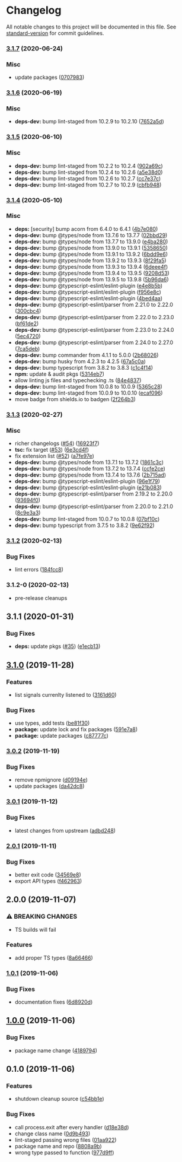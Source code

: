 # Changelog

All notable changes to this project will be documented in this file. See [standard-version](https://github.com/conventional-changelog/standard-version) for commit guidelines.

### [3.1.7](https://github.com/hypercliq/shutdown-cleanup/compare/v3.1.6...v3.1.7) (2020-06-24)

### Misc

- update packages ([0707983](https://github.com/hypercliq/shutdown-cleanup/commit/0707983a19443d7f0be75bcc1094d218c1f3f81a))

### [3.1.6](https://github.com/hypercliq/shutdown-cleanup/compare/v3.1.5...v3.1.6) (2020-06-19)

### Misc

- **deps-dev:** bump lint-staged from 10.2.9 to 10.2.10 ([7652a5d](https://github.com/hypercliq/shutdown-cleanup/commit/7652a5d2f5f5d6e1219e50dbd2f9283e95d44de1))

### [3.1.5](https://github.com/hypercliq/shutdown-cleanup/compare/v3.1.4...v3.1.5) (2020-06-10)

### Misc

- **deps-dev:** bump lint-staged from 10.2.2 to 10.2.4 ([902a69c](https://github.com/hypercliq/shutdown-cleanup/commit/902a69c8ef1418446724c955a5eae5b059a0a854))
- **deps-dev:** bump lint-staged from 10.2.4 to 10.2.6 ([a5e38d0](https://github.com/hypercliq/shutdown-cleanup/commit/a5e38d0ad4f6e5aafc9f028b3376985ee0c37107))
- **deps-dev:** bump lint-staged from 10.2.6 to 10.2.7 ([cc7e37c](https://github.com/hypercliq/shutdown-cleanup/commit/cc7e37cdf5c652ef22530a402ced632ef68c053f))
- **deps-dev:** bump lint-staged from 10.2.7 to 10.2.9 ([cbfb948](https://github.com/hypercliq/shutdown-cleanup/commit/cbfb948bd2989408cf89ca77f6f0c84c1f69b35c))

### [3.1.4](https://github.com/hypercliq/shutdown-cleanup/compare/v3.1.3...v3.1.4) (2020-05-10)

### Misc

- **deps:** [security] bump acorn from 6.4.0 to 6.4.1 ([4b7e080](https://github.com/hypercliq/shutdown-cleanup/commit/4b7e08024faaef5ccb6c6e3ac5997e7ffa1e45dd))
- **deps-dev:** bump @types/node from 13.7.6 to 13.7.7 ([02bbd29](https://github.com/hypercliq/shutdown-cleanup/commit/02bbd29eb8a1394f87b7344a8a1665ad55364036))
- **deps-dev:** bump @types/node from 13.7.7 to 13.9.0 ([e4ba280](https://github.com/hypercliq/shutdown-cleanup/commit/e4ba280ac31742c4fe60a81e33f2a817e04f4039))
- **deps-dev:** bump @types/node from 13.9.0 to 13.9.1 ([5358650](https://github.com/hypercliq/shutdown-cleanup/commit/53586507a3e98fd5eac28d50dc48db46a8b6c19b))
- **deps-dev:** bump @types/node from 13.9.1 to 13.9.2 ([6bdd9e6](https://github.com/hypercliq/shutdown-cleanup/commit/6bdd9e6c4a4527f87f222d36c6a7e519ff8a0955))
- **deps-dev:** bump @types/node from 13.9.2 to 13.9.3 ([8f29fa5](https://github.com/hypercliq/shutdown-cleanup/commit/8f29fa5766148adb2d2032a473d432a3d0e11a12))
- **deps-dev:** bump @types/node from 13.9.3 to 13.9.4 ([6deee4f](https://github.com/hypercliq/shutdown-cleanup/commit/6deee4f183a76318c77d749e066368598a753649))
- **deps-dev:** bump @types/node from 13.9.4 to 13.9.5 ([9208d53](https://github.com/hypercliq/shutdown-cleanup/commit/9208d5347293213538dc882a99d232b66eff5240))
- **deps-dev:** bump @types/node from 13.9.5 to 13.9.8 ([5b96da6](https://github.com/hypercliq/shutdown-cleanup/commit/5b96da674679493a3d2ab9dbc78e217483b7d92f))
- **deps-dev:** bump @typescript-eslint/eslint-plugin ([e4e8b5b](https://github.com/hypercliq/shutdown-cleanup/commit/e4e8b5b465c845ba7f6d38f616782ddd6899056f))
- **deps-dev:** bump @typescript-eslint/eslint-plugin ([f956e8c](https://github.com/hypercliq/shutdown-cleanup/commit/f956e8cab5f67566b21500b7b266ec9aa7b3c149))
- **deps-dev:** bump @typescript-eslint/eslint-plugin ([4bed4aa](https://github.com/hypercliq/shutdown-cleanup/commit/4bed4aad07ade3d23abd2cfb2567f703f7947878))
- **deps-dev:** bump @typescript-eslint/parser from 2.21.0 to 2.22.0 ([300cbc4](https://github.com/hypercliq/shutdown-cleanup/commit/300cbc400c360a4c6c47744b540051c1e7136124))
- **deps-dev:** bump @typescript-eslint/parser from 2.22.0 to 2.23.0 ([bf61de2](https://github.com/hypercliq/shutdown-cleanup/commit/bf61de2c2776ba41d112f474fe6255c024571704))
- **deps-dev:** bump @typescript-eslint/parser from 2.23.0 to 2.24.0 ([5ec4720](https://github.com/hypercliq/shutdown-cleanup/commit/5ec4720c2836c68db002ea5586dc63f7305bf871))
- **deps-dev:** bump @typescript-eslint/parser from 2.24.0 to 2.27.0 ([7ca5deb](https://github.com/hypercliq/shutdown-cleanup/commit/7ca5debfabd10f01b1db866a445217ef42a46011))
- **deps-dev:** bump commander from 4.1.1 to 5.0.0 ([2b68026](https://github.com/hypercliq/shutdown-cleanup/commit/2b68026ccacb543a2dd401c3b78e9cec8319986a))
- **deps-dev:** bump husky from 4.2.3 to 4.2.5 ([67a5c0a](https://github.com/hypercliq/shutdown-cleanup/commit/67a5c0af96307a20dfc5f85923158723f2613aa4))
- **deps-dev:** bump typescript from 3.8.2 to 3.8.3 ([c1c4f14](https://github.com/hypercliq/shutdown-cleanup/commit/c1c4f14c5b27568e1d851097597bac6bd7dcb914))
- **npm:** update & audit pkgs ([5314eb7](https://github.com/hypercliq/shutdown-cleanup/commit/5314eb7a87778834d011328834e65515d3550071))
- allow linting js files and typechecking .ts ([84e4837](https://github.com/hypercliq/shutdown-cleanup/commit/84e4837b4637f3f8dc7e394a4cfba30c2f7da90b))
- **deps-dev:** bump lint-staged from 10.0.8 to 10.0.9 ([5365c28](https://github.com/hypercliq/shutdown-cleanup/commit/5365c289dce2c4f106a759c75519f15186b67a0f))
- **deps-dev:** bump lint-staged from 10.0.9 to 10.0.10 ([ecaf096](https://github.com/hypercliq/shutdown-cleanup/commit/ecaf096106a70c2c2fcf03b5562a17d03d51f749))
- move badge from shields.io to badgen ([2f264b3](https://github.com/hypercliq/shutdown-cleanup/commit/2f264b3766b34a0ee41a2b2a122bc9b425b6730c))

### [3.1.3](https://github.com/hypercliq/shutdown-cleanup/compare/v3.1.2...v3.1.3) (2020-02-27)

### Misc

- richer changelogs ([#54](https://github.com/hypercliq/shutdown-cleanup/issues/54)) ([16923f7](https://github.com/hypercliq/shutdown-cleanup/commit/16923f73f006cdfcad8c9ed050d7bac4bfd65346))
- **tsc:** fix target ([#53](https://github.com/hypercliq/shutdown-cleanup/issues/53)) ([6e3cd4f](https://github.com/hypercliq/shutdown-cleanup/commit/6e3cd4f20053a70175e2c420c9b36adf1025b7e5))
- fix extension list ([#52](https://github.com/hypercliq/shutdown-cleanup/issues/52)) ([a7fe97e](https://github.com/hypercliq/shutdown-cleanup/commit/a7fe97eb9f3a4ef25eeef51c345e840a88e64e79))
- **deps-dev:** bump @types/node from 13.7.1 to 13.7.2 ([1861c3c](https://github.com/hypercliq/shutdown-cleanup/commit/1861c3c77da5062e0626cb3e80bf423f39107919))
- **deps-dev:** bump @types/node from 13.7.2 to 13.7.4 ([ccfe2ce](https://github.com/hypercliq/shutdown-cleanup/commit/ccfe2ce63ba5e57fb33810f8b120430452e4fd2e))
- **deps-dev:** bump @types/node from 13.7.4 to 13.7.6 ([2b715ad](https://github.com/hypercliq/shutdown-cleanup/commit/2b715adcef1e636bbef29b8876ce6f63fd9355e4))
- **deps-dev:** bump @typescript-eslint/eslint-plugin ([96e1f79](https://github.com/hypercliq/shutdown-cleanup/commit/96e1f79cd338ae900927fc91e22c6b8e5afe6026))
- **deps-dev:** bump @typescript-eslint/eslint-plugin ([e21b083](https://github.com/hypercliq/shutdown-cleanup/commit/e21b083ce6d46ddf4f8c67b2954a2e9ace9852ca))
- **deps-dev:** bump @typescript-eslint/parser from 2.19.2 to 2.20.0 ([93694f0](https://github.com/hypercliq/shutdown-cleanup/commit/93694f0cb9f5e1d91b998654610875beed7efde6))
- **deps-dev:** bump @typescript-eslint/parser from 2.20.0 to 2.21.0 ([8c9e3a3](https://github.com/hypercliq/shutdown-cleanup/commit/8c9e3a3207a40acc1c41592ec99f95691740a31f))
- **deps-dev:** bump lint-staged from 10.0.7 to 10.0.8 ([07bf10c](https://github.com/hypercliq/shutdown-cleanup/commit/07bf10cfafe806200a1617cdd9d0b86cb0cdfbcf))
- **deps-dev:** bump typescript from 3.7.5 to 3.8.2 ([9e62f92](https://github.com/hypercliq/shutdown-cleanup/commit/9e62f92e965ed3137509a3068c5ecf12efea7f7e))

### [3.1.2](https://github.com/hypercliq/shutdown-cleanup/compare/v3.1.2-0...v3.1.2) (2020-02-13)

### Bug Fixes

- lint errors ([184fcc8](https://github.com/hypercliq/shutdown-cleanup/commit/184fcc8a07aa02d8e6130ea681dc8882a91dea0c))

### 3.1.2-0 (2020-02-13)

- pre-release cleanups

## 3.1.1 (2020-01-31)

### Bug Fixes

- **deps:** update pkgs ([#35](https://github.com/hypercliq/shutdown-cleanup/issues/35)) ([e1ecb13](https://github.com/hypercliq/shutdown-cleanup/commit/e1ecb1380a7d72fe01b71b019c5a6f2267de9770))

## [3.1.0](https://github.com/hypercliq/shutdown-cleanup/compare/v3.0.1...v3.1.0) (2019-11-28)

### Features

- list signals currenlty listened to ([3161d60](https://github.com/hypercliq/shutdown-cleanup/commit/3161d60f45ae5de0dbc2e20740c9d9e8805b9e2b))

### Bug Fixes

- use types, add tests ([be81f30](https://github.com/hypercliq/shutdown-cleanup/commit/be81f30ed93016a67ca09a853f4817c6e4b4aae5))
- **package:** update lock and fix packages ([591e7a8](https://github.com/hypercliq/shutdown-cleanup/commit/591e7a8ecfc3219c6ee4f97656c06e182ab6c611))
- **package:** update packages ([c87777c](https://github.com/hypercliq/shutdown-cleanup/commit/c87777c95aca979759afa25bc18bb5a97bf316bd))

### [3.0.2](https://github.com/hypercliq/shutdown-cleanup/compare/v3.0.1...v3.0.2) (2019-11-19)

### Bug Fixes

- remove npmignore ([d09194e](https://github.com/hypercliq/shutdown-cleanup/commit/d09194efaffb26bd92069afd0f15134c333c6479))
- update packages ([da42dc8](https://github.com/hypercliq/shutdown-cleanup/commit/da42dc8e835536e74ddaaf496464a4bc688b7646))

### [3.0.1](https://github.com/hypercliq/shutdown-cleanup/compare/v3.0.0...v3.0.1) (2019-11-12)

### Bug Fixes

- latest changes from upstream ([adbd248](https://github.com/hypercliq/shutdown-cleanup/commit/adbd2483a1405b469074fd5300ca400d005c7b42))

### [2.0.1](https://github.com/hypercliq/shutdown-cleanup/compare/v2.0.0...v2.0.1) (2019-11-11)

### Bug Fixes

- better exit code ([34569e8](https://github.com/hypercliq/shutdown-cleanup/commit/34569e84c39166e3b63cd8532fac1af0d83d7297))
- export API types ([f462963](https://github.com/hypercliq/shutdown-cleanup/commit/f4629638fc8fff61fa886d8995399c66ac8a5b1a))

## 2.0.0 (2019-11-07)

### ⚠ BREAKING CHANGES

- TS builds will fail

### Features

- add proper TS types ([8a66466](https://github.com/hypercliq/shutdown-cleanup/commit/8a6646616c5c97e0004a5f842de11d2a57f30dbe))

### [1.0.1](https://github.com/hypercliq/shutdown-cleanup/compare/v1.0.0...v1.0.1) (2019-11-06)

### Bug Fixes

- documentation fixes ([6d8920d](https://github.com/hypercliq/shutdown-cleanup/commit/6d8920d9ca751570d4b232a45569a08499b8f820))

## [1.0.0](https://github.com/hypercliq/shutdown-cleanup/compare/v0.1.0...v1.0.0) (2019-11-06)

### Bug Fixes

- package name change ([4189794](https://github.com/hypercliq/shutdown-cleanup/commit/41897945ffddab142ece391b3153f2c03d928a41))

## 0.1.0 (2019-11-06)

### Features

- shutdown cleanup source ([c54bb1e](https://github.com/hypercliq/shutdown-cleanup/commit/c54bb1eb5bbbd058240c09862c3d76a0476d910e))

### Bug Fixes

- call process.exit after every handler ([d18e38d](https://github.com/hypercliq/shutdown-cleanup/commit/d18e38d5f3e7104302c5b6371936bc4518284c36))
- change class name ([0d9b493](https://github.com/hypercliq/shutdown-cleanup/commit/0d9b493f68ba3e7dd6533072170e5f0d6ae1dbca))
- lint-staged passing wrong files ([01aa922](https://github.com/hypercliq/shutdown-cleanup/commit/01aa9222c72b7911687db5a8872a4f6cfae88502))
- package name and repo ([8808a9b](https://github.com/hypercliq/shutdown-cleanup/commit/8808a9b18e9c75ec64da077ea053049c7f4f9632))
- wrong type passed to function ([977d9ff](https://github.com/hypercliq/shutdown-cleanup/commit/977d9fff88665ec97b211efa9cd088d43c49f87b))
